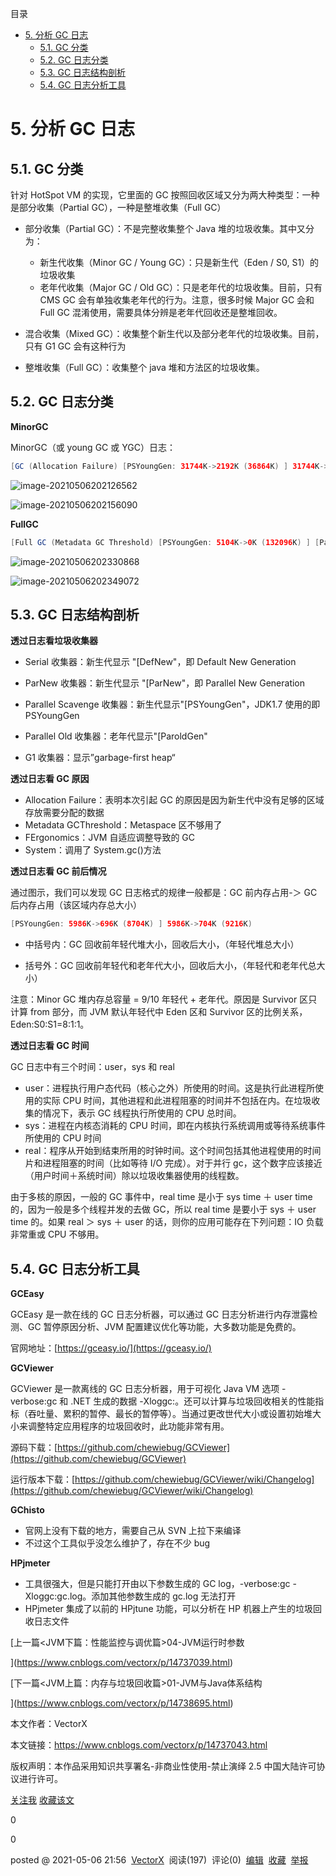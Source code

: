 目录

*   [5\. 分析 GC 日志](#5-%E5%88%86%E6%9E%90-gc-%E6%97%A5%E5%BF%97)
    *   [5.1. GC 分类](#51-gc-%E5%88%86%E7%B1%BB)
    *   [5.2. GC 日志分类](#52-gc-%E6%97%A5%E5%BF%97%E5%88%86%E7%B1%BB)
    *   [5.3. GC 日志结构剖析](#53-gc-%E6%97%A5%E5%BF%97%E7%BB%93%E6%9E%84%E5%89%96%E6%9E%90)
    *   [5.4. GC 日志分析工具](#54-gc-%E6%97%A5%E5%BF%97%E5%88%86%E6%9E%90%E5%B7%A5%E5%85%B7)

# 5\. 分析 GC 日志

## 5.1. GC 分类

针对 HotSpot VM 的实现，它里面的 GC 按照回收区域又分为两大种类型：一种是部分收集（Partial GC），一种是整堆收集（Full GC）

*   部分收集（Partial GC）：不是完整收集整个 Java 堆的垃圾收集。其中又分为：
    
    *   新生代收集（Minor GC / Young GC）：只是新生代（Eden / S0, S1）的垃圾收集
    *   老年代收集（Major GC / Old GC）：只是老年代的垃圾收集。目前，只有 CMS GC 会有单独收集老年代的行为。注意，很多时候 Major GC 会和 Full GC 混淆使用，需要具体分辨是老年代回收还是整堆回收。
*   混合收集（Mixed GC）：收集整个新生代以及部分老年代的垃圾收集。目前，只有 G1 GC 会有这种行为
    
*   整堆收集（Full GC）：收集整个 java 堆和方法区的垃圾收集。
    

## 5.2. GC 日志分类

**MinorGC**

MinorGC（或 young GC 或 YGC）日志：

```java
[GC (Allocation Failure) [PSYoungGen: 31744K->2192K (36864K) ] 31744K->2200K (121856K), 0.0139308 secs] [Times: user=0.05 sys=0.01, real=0.01 secs]
```

![image-20210506202126562](https://img-blog.csdnimg.cn/img_convert/df81757685ca21a927d9335273f561c5.png)

![image-20210506202156090](https://img-blog.csdnimg.cn/img_convert/b9a7575380bcdb91b54c0556557d8ad9.png)

**FullGC**

```java
[Full GC (Metadata GC Threshold) [PSYoungGen: 5104K->0K (132096K) ] [Par01dGen: 416K->5453K (50176K) ]5520K->5453K (182272K), [Metaspace: 20637K->20637K (1067008K) ], 0.0245883 secs] [Times: user=0.06 sys=0.00, real=0.02 secs]
```

![image-20210506202330868](https://img-blog.csdnimg.cn/img_convert/0dcb239f0928bc374ac1b376b4189295.png)

![image-20210506202349072](https://img-blog.csdnimg.cn/img_convert/7817f28a52c836d5ed08a4b992823f64.png)

## 5.3. GC 日志结构剖析

**透过日志看垃圾收集器**

*   Serial 收集器：新生代显示 "\[DefNew"，即 Default New Generation
    
*   ParNew 收集器：新生代显示 "\[ParNew"，即 Parallel New Generation
    
*   Parallel Scavenge 收集器：新生代显示"\[PSYoungGen"，JDK1.7 使用的即 PSYoungGen
    
*   Parallel Old 收集器：老年代显示"\[ParoldGen"
    
*   G1 收集器：显示”garbage-first heap“
    

**透过日志看 GC 原因**

*   Allocation Failure：表明本次引起 GC 的原因是因为新生代中没有足够的区域存放需要分配的数据
*   Metadata GCThreshold：Metaspace 区不够用了
*   FErgonomics：JVM 自适应调整导致的 GC
*   System：调用了 System.gc()方法

**透过日志看 GC 前后情况**

通过图示，我们可以发现 GC 日志格式的规律一般都是：GC 前内存占用-＞ GC 后内存占用（该区域内存总大小）

```java
[PSYoungGen: 5986K->696K (8704K) ] 5986K->704K (9216K)
```

*   中括号内：GC 回收前年轻代堆大小，回收后大小，（年轻代堆总大小）
    
*   括号外：GC 回收前年轻代和老年代大小，回收后大小，（年轻代和老年代总大小）
    

注意：Minor GC 堆内存总容量 = 9/10 年轻代 + 老年代。原因是 Survivor 区只计算 from 部分，而 JVM 默认年轻代中 Eden 区和 Survivor 区的比例关系，Eden:S0:S1=8:1:1。

**透过日志看 GC 时间**

GC 日志中有三个时间：user，sys 和 real

*   user：进程执行用户态代码（核心之外）所使用的时间。这是执行此进程所使用的实际 CPU 时间，其他进程和此进程阻塞的时间并不包括在内。在垃圾收集的情况下，表示 GC 线程执行所使用的 CPU 总时间。
*   sys：进程在内核态消耗的 CPU 时间，即在内核执行系统调用或等待系统事件所使用的 CPU 时间
*   real：程序从开始到结束所用的时钟时间。这个时间包括其他进程使用的时间片和进程阻塞的时间（比如等待 I/O 完成）。对于并行 gc，这个数字应该接近（用户时间＋系统时间）除以垃圾收集器使用的线程数。

由于多核的原因，一般的 GC 事件中，real time 是小于 sys time ＋ user time 的，因为一般是多个线程并发的去做 GC，所以 real time 是要小于 sys ＋ user time 的。如果 real ＞ sys ＋ user 的话，则你的应用可能存在下列问题：IO 负载非常重或 CPU 不够用。

## 5.4. GC 日志分析工具

**GCEasy**

GCEasy 是一款在线的 GC 日志分析器，可以通过 GC 日志分析进行内存泄露检测、GC 暂停原因分析、JVM 配置建议优化等功能，大多数功能是免费的。

官网地址：[https://gceasy.io/](https://gceasy.io/)

**GCViewer**

GCViewer 是一款离线的 GC 日志分析器，用于可视化 Java VM 选项 -verbose:gc 和 .NET 生成的数据 -Xloggc:<file>。还可以计算与垃圾回收相关的性能指标（吞吐量、累积的暂停、最长的暂停等）。当通过更改世代大小或设置初始堆大小来调整特定应用程序的垃圾回收时，此功能非常有用。

源码下载：[https://github.com/chewiebug/GCViewer](https://github.com/chewiebug/GCViewer)

运行版本下载：[https://github.com/chewiebug/GCViewer/wiki/Changelog](https://github.com/chewiebug/GCViewer/wiki/Changelog)

**GChisto**

*   官网上没有下载的地方，需要自己从 SVN 上拉下来编译
*   不过这个工具似乎没怎么维护了，存在不少 bug

**HPjmeter**

*   工具很强大，但是只能打开由以下参数生成的 GC log，-verbose:gc -Xloggc:gc.log。添加其他参数生成的 gc.log 无法打开
*   HPjmeter 集成了以前的 HPjtune 功能，可以分析在 HP 机器上产生的垃圾回收日志文件

[上一篇<JVM下篇：性能监控与调优篇>04-JVM运行时参数

](https://www.cnblogs.com/vectorx/p/14737039.html)

[下一篇<JVM上篇：内存与垃圾回收篇>01-JVM与Java体系结构

](https://www.cnblogs.com/vectorx/p/14738695.html)

本文作者：VectorX

本文链接：https://www.cnblogs.com/vectorx/p/14737043.html

版权声明：本作品采用知识共享署名-非商业性使用-禁止演绎 2.5 中国大陆许可协议进行许可。

[关注我](javascript:) [收藏该文](javascript:)

0

0

posted @ 2021-05-06 21:56  [VectorX](https://www.cnblogs.com/vectorx/)  阅读(197)  评论(0)  [编辑](https://i.cnblogs.com/EditPosts.aspx?postid=14737043)  [收藏](javascript:)  [举报](javascript:)

